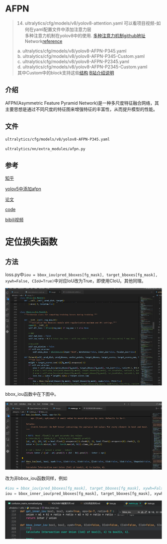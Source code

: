 # AFPN
> 14. ultralytics/cfg/models/v8/yolov8-attention.yaml
>    可以看项目视频-如何在yaml配置文件中添加注意力层  
>    多种注意力机制在yolov8中的使用. [多种注意力机制github地址](https://github.com/z1069614715/objectdetection_script/tree/master/cv-attention)   Network[reference](https://github.com/gyyang23/AFPN/tree/master)
>
>    a. ultralytics/cfg/models/v8/yolov8-AFPN-P345.yaml  
>    b. ultralytics/cfg/models/v8/yolov8-AFPN-P345-Custom.yaml  
>    c. ultralytics/cfg/models/v8/yolov8-AFPN-P2345.yaml  
>    d. ultralytics/cfg/models/v8/yolov8-AFPN-P2345-Custom.yaml  
>    其中Custom中的block支持这些[结构](#b) [B站介绍说明](https://www.bilibili.com/video/BV1bh411A7yj/)

>
## 介绍

AFPN(Asymmetric Feature Pyramid Network)是一种多尺度特征融合网络，其主要思想是通过不同尺度的特征图来增强特征的丰富性，从而提升模型的性能。

## 文件
`ultralytics/cfg/models/v8/yolov8-AFPN-P345.yaml`

`ultralytics/nn/extra_modules/afpn.py`

## 参考

[知乎](https://zhuanlan.zhihu.com/p/640457255)

[yolov5中添加afpn](https://blog.csdn.net/athrunsunny/article/details/131566311?spm=1001.2014.3001.5501)

[论文](https://arxiv.org/abs/2306.15988v1)

[code](https://github.com/gyyang23/AFPN)

[bibili视频](https://www.bilibili.com/video/BV1bh411A7yj/)

# 定位损失函数

## 方法

loss.py中`iou = bbox_iou(pred_bboxes[fg_mask], target_bboxes[fg_mask], xywh=False, CIoU=True)`中对应IoU改为True，即使用CIoU。其他同理。

![image](image-1.png)

bbox_iou函数中在下图中。

![metric.py `def(bbox_iou)`中对应的IoU为](image.png)

改为非bbox_iou函数同样，例如

```python
#iou = bbox_iou(pred_bboxes[fg_mask], target_bboxes[fg_mask], xywh=False, CIoU=True)
iou = bbox_inner_iou(pred_bboxes[fg_mask], target_bboxes[fg_mask], xywh=False, CIoU=True, ratio=0.7)
```

![alt text](image-2.png)